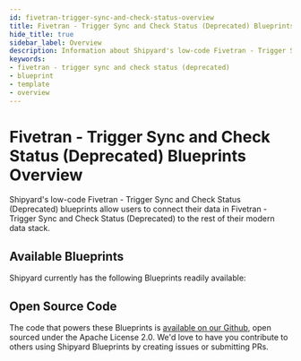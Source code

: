 ```yaml
---
id: fivetran-trigger-sync-and-check-status-overview
title: Fivetran - Trigger Sync and Check Status (Deprecated) Blueprints Overview
hide_title: true
sidebar_label: Overview
description: Information about Shipyard's low-code Fivetran - Trigger Sync and Check Status (Deprecated) templates.
keywords:
- fivetran - trigger sync and check status (deprecated)
- blueprint
- template
- overview
---
```


# Fivetran - Trigger Sync and Check Status (Deprecated) Blueprints Overview

Shipyard's low-code Fivetran - Trigger Sync and Check Status (Deprecated) blueprints allow users to connect their data in Fivetran - Trigger Sync and Check Status (Deprecated) to the rest of their modern data stack.

## Available Blueprints
Shipyard currently has the following Blueprints readily available: 

## Open Source Code
The code that powers these Blueprints is [available on our Github](None), open sourced under the Apache License 2.0. We'd love to have you contribute to others using Shipyard Blueprints by creating issues or submitting PRs.
